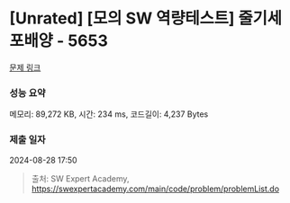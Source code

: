 # [Unrated] [모의 SW 역량테스트] 줄기세포배양 - 5653 

[문제 링크](https://swexpertacademy.com/main/code/problem/problemDetail.do?contestProbId=AWXRJ8EKe48DFAUo) 

### 성능 요약

메모리: 89,272 KB, 시간: 234 ms, 코드길이: 4,237 Bytes

### 제출 일자

2024-08-28 17:50



> 출처: SW Expert Academy, https://swexpertacademy.com/main/code/problem/problemList.do